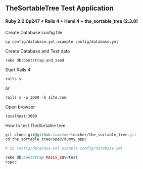 ## TheSortableTree Test Application 

#### Ruby 2.0.0p247 + Rails 4 + Haml 4 + the_sortable_tree (2.3.0)

Create Database config file

```
cp config/database.yml.example config/database.yml
```

Create Database and Test data

```
rake db:bootstrap_and_seed
```

Start Rails 4

```
rails s
```

or

```
rails s -p 3000 -b site.com
```

Open browser

```
localhost:3000
```

How to test TheSortable tree

```ruby
git clone git@github.com:the-teacher/the_sortable_tree.git
cd the_sortable_tree/spec/dummy_app/

# cp config/database.yml.example config/database.yml

rake db:bootstrap RAILS_ENV=test
rspec
```